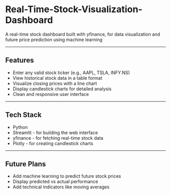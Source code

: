 # Real-Time-Stock-Visualization-Dashboard
A real-time stock dashboard built with yfinance, for data visualization and future price prediction using machine learning

---

## Features

- Enter any valid stock ticker (e.g., AAPL, TSLA, INFY.NS)
- View historical stock data in a table format
- Visualize closing prices with a line chart
- Display candlestick charts for detailed analysis
- Clean and responsive user interface

---

## Tech Stack

- Python
- Streamlit - for building the web interface
- yfinance - for fetching real-time stock data
- Plotly - for creating candlestick charts

---

## Future Plans

- Add machine learning to predict future stock prices
- Display predicted vs actual performance
- Add technical indicators like moving averages

